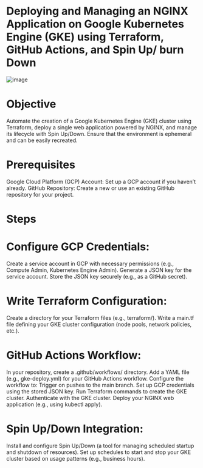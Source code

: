# Deploying and Managing an NGINX Application on Google Kubernetes Engine (GKE) using Terraform, GitHub Actions, and Spin Up/ burn Down



![image](https://github.com/NAGESHGOWDA1993/GKE-automation/assets/109476085/fe14613c-30b8-4bea-b1e5-a7e2171b4939)




# Objective

Automate the creation of a Google Kubernetes Engine (GKE) cluster using Terraform, deploy a single web application powered by NGINX, and manage its lifecycle with Spin Up/Down. Ensure that the environment is ephemeral and can be easily recreated.

# Prerequisites

Google Cloud Platform (GCP) Account: Set up a GCP account if you haven’t already.
GitHub Repository: Create a new or use an existing GitHub repository for your project.

# Steps

# Configure GCP Credentials:
Create a service account in GCP with necessary permissions (e.g., Compute Admin, Kubernetes Engine Admin).
Generate a JSON key for the service account.
Store the JSON key securely (e.g., as a GitHub secret).

# Write Terraform Configuration:
Create a directory for your Terraform files (e.g., terraform/).
Write a main.tf file defining your GKE cluster configuration (node pools, network policies, etc.).

# GitHub Actions Workflow:
In your repository, create a .github/workflows/ directory.
Add a YAML file (e.g., gke-deploy.yml) for your GitHub Actions workflow.
Configure the workflow to:
Trigger on pushes to the main branch.
Set up GCP credentials using the stored JSON key.
Run Terraform commands to create the GKE cluster.
Authenticate with the GKE cluster.
Deploy your NGINX web application (e.g., using kubectl apply).

# Spin Up/Down Integration:
Install and configure Spin Up/Down (a tool for managing scheduled startup and shutdown of resources).
Set up schedules to start and stop your GKE cluster based on usage patterns (e.g., business hours).
